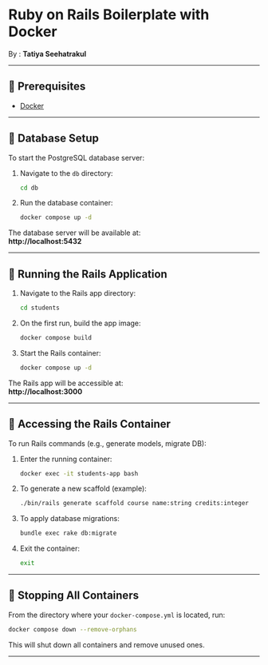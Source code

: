 #  Ruby on Rails Boilerplate with Docker

By : **Tatiya Seehatrakul**

---

## 📍 Prerequisites

- [Docker](https://www.docker.com/)

---

## 📍 Database Setup

To start the PostgreSQL database server:

1. Navigate to the `db` directory:

   ```bash
   cd db
   ```

2. Run the database container:

   ```bash
   docker compose up -d
   ```

The database server will be available at:  
**http://localhost:5432**

---

## 📍 Running the Rails Application

1. Navigate to the Rails app directory:

   ```bash
   cd students
   ```

2. On the first run, build the app image:

   ```bash
   docker compose build
   ```

3. Start the Rails container:

   ```bash
   docker compose up -d
   ```

The Rails app will be accessible at:  
**http://localhost:3000**

---

## 📍 Accessing the Rails Container

To run Rails commands (e.g., generate models, migrate DB):

1. Enter the running container:

   ```bash
   docker exec -it students-app bash
   ```

2. To generate a new scaffold (example):

   ```bash
   ./bin/rails generate scaffold course name:string credits:integer
   ```

3. To apply database migrations:

   ```bash
   bundle exec rake db:migrate
   ```

4. Exit the container:

   ```bash
   exit
   ```

---

## 📍 Stopping All Containers

From the directory where your `docker-compose.yml` is located, run:

```bash
docker compose down --remove-orphans
```

This will shut down all containers and remove unused ones.

---